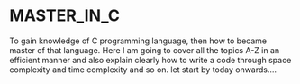 # MASTER_IN_C
To gain knowledge of C programming language, then how to became master of that language. Here I am going to cover all the topics A-Z in an efficient manner and also explain clearly how to write a code through space complexity and time complexity and so on. let start by today onwards....
